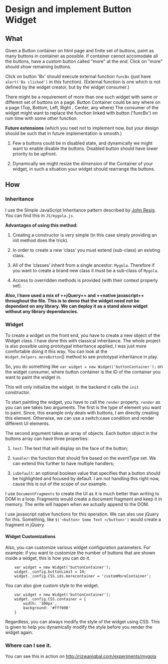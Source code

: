# Design and implement Button Widget

## What

Given a Button container on html page and finite set of buttons, paint as many buttons in container as possible.
if container cannot accomodate all the buttons, have a custom button called "more" at the end.
Click on "more" should show remaining buttons.

Click on button 'Bx' should execute external function `funcBx` (just have `alert('Bx clicked')` in this function).
(External function is one which is not defined by the widget creator, but by the widget consumer.)

There might be a requirement of more than one such widget with same or different set of buttons on a page.
Button Container could be any where on a page (Top, Bottom, Left, Right , Center, any where)
The consumer of the widget might want to replace the function linked with button ('funcBx') on rum time with some other function.

**Future extensions** (which you neet not to implement now, but your design should be such that in future implementation is smooth.)

1. Few a buttons could be in disabled state, and dynamically we might want to enable disable the buttons. Disabled button should have lower priority to be upfront.

2. Dynamically we might resize the dimension of the Container of your widget, in such a situation your widget should rearrange the buttons.

## How

### Inheritance

I use the Simple JavaScript Inheritance pattern described by [John Resig](http://ejohn.org/). You can find this in `JS/mygola.js`.

**Advantages of using this method:**

1. Creating a constructor is very simple (in this case simply providing an init method does the trick).

2. In order to create a new ‘class’ you must extend (sub-class) an existing class.

3. All of the ‘classes’ inherit from a single ancestor: `Mygola`. Therefore if you want to create a brand new class it must be a sub-class of `Mygola`.

4. Access to overridden methods is provided (with their context properly set).

**Also, I have used a mix of ++jQuery++ and ++native javascript++ throughout the file. This is to demo that the widget need not be dependant on any library. We can deploy it as a stand alone widget without any library dependancies.**

### Widget

To create a widget on the front end, you have to create a new object of the Widget class. I have done this with classical inheritance. The whole project is also possible using prototypal inheritance applied, I was just more comfortable doing it this way. You can look at the `Widget.helpers.moreButton`() method to see prototypal inheritance in play.

So, you do something like `var widget = new Widget('buttonContainer');` on the widget consumer, where button container is the ID of the container you want to paint the widget in.

This will only initialize the widget. In the backend it calls the `init` constructor.

To start painting the widget, you have to call the `render` property. `render` as you can see takes two arguments. The first is the type of element you want to paint. Since, this example only deals with buttons, I am directly creating this element. Otherwise, we can use a switch:case condition and render different UI elements.

The second argument takes an array of objects. Each button object in the buttons array can have three properties:

1. `text`: The text that will display on the face of the button;

2. `handler`: the function that should fire based on the eventType set. We can extend this further to have multiple handlers;

3. `isDefault`: an optional boolean value that specifies that a button should be highlighted and focused by default. I am not handling this right now, cause this is out of the scope of our example.

I use `DocumentFragments` to create the UI as it is much better than writing to DOM in a loop. Fragments would create a document fragment and keep it in memory. The write will happen when we actually append to the DOM.

I use javascript native functions for this operation. We can also use jQuery for this. Something, like `$('<button> Some Text </button>')` would create a fragment in jQuery.

#### Widget Customizations

Also, you can customize various widget configuration parameters. For example: if you want to customize the number of buttons that are shown inside a widget, this is how you can do it.

```
	var widget = new Widget('buttonContainer');
	widget._config.buttonLimit = 10;
	widget._config.CSS.ids.morecontainer = 'customMoreContainer';
```

You can also give custom style to the widget.

```
	var widget = new Widget('buttonContainer');
	widget._config.CSS.container = {
		width: '300px',
		background: '#fff000'
	}
```

Regardless, you can always modify the style of the widget using CSS. This is given to help you dynamically modify the style before you render the widget again.

### Where can I see it.

You can see this in action on http://rizwaniqbal.com/experiments/mygola